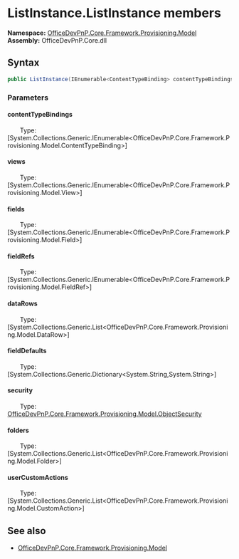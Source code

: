 # ListInstance.ListInstance members 
**Namespace:** [OfficeDevPnP.Core.Framework.Provisioning.Model](OfficeDevPnP.Core.Framework.Provisioning.Model.md)  
**Assembly:** OfficeDevPnP.Core.dll  
## Syntax
```C#
public ListInstance(IEnumerable<ContentTypeBinding> contentTypeBindings, IEnumerable<View> views, IEnumerable<Field> fields, IEnumerable<FieldRef> fieldRefs, List<DataRow> dataRows, Dictionary<String, String> fieldDefaults, ObjectSecurity security, List<Folder> folders, List<CustomAction> userCustomActions)
```
### Parameters
#### contentTypeBindings
&emsp;&emsp;Type: [System.Collections.Generic.IEnumerable<OfficeDevPnP.Core.Framework.Provisioning.Model.ContentTypeBinding>] 
#### 
#### views
&emsp;&emsp;Type: [System.Collections.Generic.IEnumerable<OfficeDevPnP.Core.Framework.Provisioning.Model.View>] 
#### 
#### fields
&emsp;&emsp;Type: [System.Collections.Generic.IEnumerable<OfficeDevPnP.Core.Framework.Provisioning.Model.Field>] 
#### 
#### fieldRefs
&emsp;&emsp;Type: [System.Collections.Generic.IEnumerable<OfficeDevPnP.Core.Framework.Provisioning.Model.FieldRef>] 
#### 
#### dataRows
&emsp;&emsp;Type: [System.Collections.Generic.List<OfficeDevPnP.Core.Framework.Provisioning.Model.DataRow>] 
#### 
#### fieldDefaults
&emsp;&emsp;Type: [System.Collections.Generic.Dictionary<System.String,System.String>] 
#### 
#### security
&emsp;&emsp;Type: [OfficeDevPnP.Core.Framework.Provisioning.Model.ObjectSecurity](OfficeDevPnP.Core.Framework.Provisioning.Model.ObjectSecurity.md) 
#### 
#### folders
&emsp;&emsp;Type: [System.Collections.Generic.List<OfficeDevPnP.Core.Framework.Provisioning.Model.Folder>] 
#### 
#### userCustomActions
&emsp;&emsp;Type: [System.Collections.Generic.List<OfficeDevPnP.Core.Framework.Provisioning.Model.CustomAction>] 
#### 
## See also
- [OfficeDevPnP.Core.Framework.Provisioning.Model](OfficeDevPnP.Core.Framework.Provisioning.Model.md)
